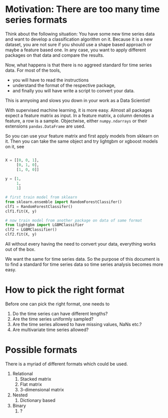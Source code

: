 # Motivation: There are too many time series formats

Think about the following situation: 
You have some new time series data and want to develop a classification algorithm on it. 
Because it is a new dataset, you are not sure if you should use a shape based approach or maybe a feature based one. 
In any case, you want to apply different packages on that data and compare the results.

Now, what happens is that there is no aggreed standard for time series data.
For most of the tools, 

* you will have to read the instructions
* understand the format of the respective package, 
* and finally you will have write a script to convert your data.

This is annyoing and slows you down in your work as a Data Scientist! 

With supervised machine learning, it is more easy. 
Almost all packages expect a feature matrix as input.
In a feature matrix, a column denotes a feature, a row is a sample. 
Objectwise, either `numpy.ndarrays` or their extensions `pandas.DataFrame` are used.

So you can use your feature matrix and first apply models from sklearn on it. 
Then you can take the same object and try lightgbm or xgboost models on it, see 

``` Python

X = [[0, 0, 1], 
     [0, 1, 0], 
     [1, 0, 0]]
     
y = [1, 
     1, 
     1]

# first train model from sklearn
from sklearn.ensemble import RandomForestClassifer()
clf1 = RandomForestClassifer()
clf1.fit(X, y)

# now train model from another package on data of same format
from lightgbm import LGBMClassifier
clf2 = LGBMClassifier()
clf2.fit(X, y)

```

All without every having the need to convert your data, everything works out of the box.

We want the same for time series data.
So the purpose of this document is to find a standard for time series data so time series analysis becomes more easy.

# How to pick the right format

Before one can pick the right format, one needs to

1. Do the time series can have different lengths?
2. Are the time series uniformly sampled?
3. Are the time series allowed to have missing values, NaNs etc.?
4. Are multivariate time series allowed?

# Possible formats

There is a myriad of different formats which could be used. 

1. Relational
    1. Stacked matrix
    2. Flat matrix
    3. 3-dimensional matrix
2. Nested
    1. Dictionary based
3. Binary
    1. ?
